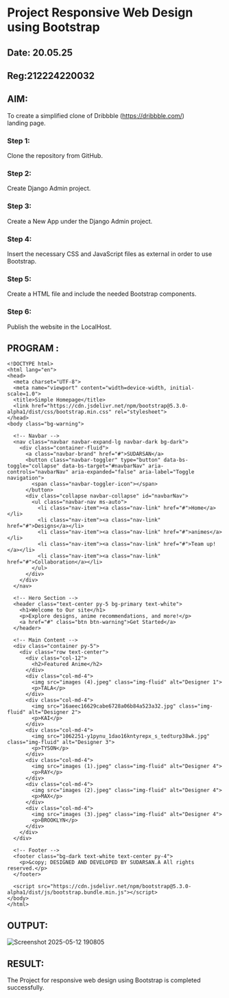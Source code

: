 # Project Responsive Web Design using Bootstrap
## Date: 20.05.25
## Reg:212224220032

## AIM:
To create a simplified clone of Dribbble (https://dribbble.com/) landing page.

### Step 1:
Clone the repository from GitHub.

### Step 2:
Create Django Admin project.

### Step 3:
Create a New App under the Django Admin project.

### Step 4:
Insert the necessary CSS and JavaScript files as external in order to use Bootstrap.

### Step 5:
Create a HTML file and include the needed Bootstrap components.

### Step 6:
Publish the website in the LocalHost.

## PROGRAM :
```
<!DOCTYPE html>
<html lang="en">
<head>
  <meta charset="UTF-8">
  <meta name="viewport" content="width=device-width, initial-scale=1.0">
  <title>Simple Homepage</title>
  <link href="https://cdn.jsdelivr.net/npm/bootstrap@5.3.0-alpha1/dist/css/bootstrap.min.css" rel="stylesheet">
</head>
<body class="bg-warning">

  <!-- Navbar -->
  <nav class="navbar navbar-expand-lg navbar-dark bg-dark">
    <div class="container-fluid">
      <a class="navbar-brand" href="#">SUDARSAN</a>
      <button class="navbar-toggler" type="button" data-bs-toggle="collapse" data-bs-target="#navbarNav" aria-controls="navbarNav" aria-expanded="false" aria-label="Toggle navigation">
        <span class="navbar-toggler-icon"></span>
      </button>
      <div class="collapse navbar-collapse" id="navbarNav">
        <ul class="navbar-nav ms-auto">
          <li class="nav-item"><a class="nav-link" href="#">Home</a></li>
          <li class="nav-item"><a class="nav-link" href="#">Designs</a></li>
          <li class="nav-item"><a class="nav-link" href="#">animes</a></li>
          <li class="nav-item"><a class="nav-link" href="#">Team up!</a></li>
          <li class="nav-item"><a class="nav-link" href="#">Collaboration</a></li>
        </ul>
      </div>
    </div>
  </nav>

  <!-- Hero Section -->
  <header class="text-center py-5 bg-primary text-white">
    <h1>Welcome to Our site</h1>
    <p>Explore designs, anime recommendations, and more!</p>
    <a href="#" class="btn btn-warning">Get Started</a>
  </header>

  <!-- Main Content -->
  <div class="container py-5">
    <div class="row text-center">
      <div class="col-12">
        <h2>Featured Anime</h2>
      </div>
      <div class="col-md-4">
        <img src="images (4).jpeg" class="img-fluid" alt="Designer 1">
        <p>TALA</p>
      </div>
      <div class="col-md-4">
        <img src="16aeec16629cabe6728a06b84a523a32.jpg" class="img-fluid" alt="Designer 2">
        <p>KAI</p>
      </div>
      <div class="col-md-4">
        <img src="1062251-y1pynu_1dao16kntyrepx_s_tedturp38wk.jpg" class="img-fluid" alt="Designer 3">
        <p>TYSON</p>
      </div>
      <div class="col-md-4">
        <img src="images (1).jpeg" class="img-fluid" alt="Designer 4">
        <p>RAY</p>
      </div>
      <div class="col-md-4">
        <img src="images (2).jpeg" class="img-fluid" alt="Designer 4">
        <p>MAX</p>
      </div>
      <div class="col-md-4">
        <img src="images (3).jpeg" class="img-fluid" alt="Designer 4">
        <p>BROOKLYN</p>
      </div> 
    </div>
  </div>

  <!-- Footer -->
  <footer class="bg-dark text-white text-center py-4">
    <p>&copy; DESIGNED AND DEVELOPED BY SUDARSAN.A All rights reserved.</p>
  </footer>

  <script src="https://cdn.jsdelivr.net/npm/bootstrap@5.3.0-alpha1/dist/js/bootstrap.bundle.min.js"></script>
</body>
</html>
```

## OUTPUT:

![Screenshot 2025-05-12 190805](https://github.com/user-attachments/assets/fa9b8933-199e-466b-bf55-3e38dd2a9f2c)

## RESULT:
The Project for responsive web design using Bootstrap is completed successfully.
